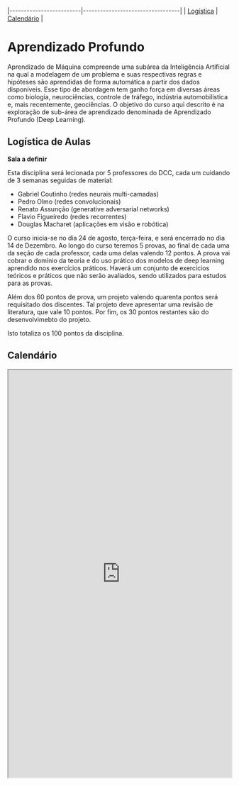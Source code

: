 |-------------------------|----------------------------------|
| [Logística](#logistica) | [Calendário](#calendario)        |

# Aprendizado Profundo

Aprendizado  de  Máquina  compreende  uma  subárea  da  Inteligência  Artificial  na qual  a  modelagem  de  um  problema  e  suas  respectivas regras  e  hipóteses são aprendidas  de  forma  automática  a  partir  dos  dados  disponíveis.  Esse  tipo  de abordagem  tem  ganho  força  em  diversas  áreas  como  biologia,  neurociências, controle  de  tráfego,  indústria  automobilística  e,  mais  recentemente,  geociências. O objetivo do curso aqui descrito é na exploração de sub-área de aprendizado denominada de Aprendizado Profundo (Deep Learning).

<a name="logistica"/>

## Logística de Aulas 

**Sala a definir**

Esta disciplina será lecionada por 5 professores do DCC, cada um cuidando de 3 semanas seguidas de material: 
- Gabriel Coutinho (redes neurais multi-camadas)
- Pedro Olmo (redes convolucionais)
- Renato Assunção (generative adversarial networks)
- Flavio Figueiredo (redes recorrentes)
- Douglas Macharet (aplicações em visão e robótica)

O curso inicia-se no dia 24 de agosto, terça-feira, e será encerrado no dia 14 de Dezembro. Ao longo do curso teremos 5 provas, ao final de cada uma da seção de cada professor, cada uma delas valendo 12 pontos. A prova vai cobrar o domínio da teoria e do uso prático dos modelos de deep learning aprendido nos exercícios práticos. Haverá um conjunto de exercícios teóricos e práticos que não serão avaliados, sendo utilizados para estudos para as provas. 

Além dos 60 pontos de prova, um projeto valendo quarenta pontos será requisitado dos discentes. Tal projeto deve apresentar uma revisão de literatura, que vale 10 pontos. Por fim, os 30 pontos restantes são do desenvolvimebto do projeto.

Isto totaliza os 100 pontos da disciplina. 

## Calendário 

<iframe width="100%" height="920" src="https://docs.google.com/spreadsheets/d/e/2PACX-1vSV0ky2yLl7ivfFmEAUBiE3-39r8ULtJD5PxhNKlijqrGwYRididtMfG60QR_s2w7Intm6189mzs2iS/pubhtml?widget=true&amp;headers=false"></iframe>
